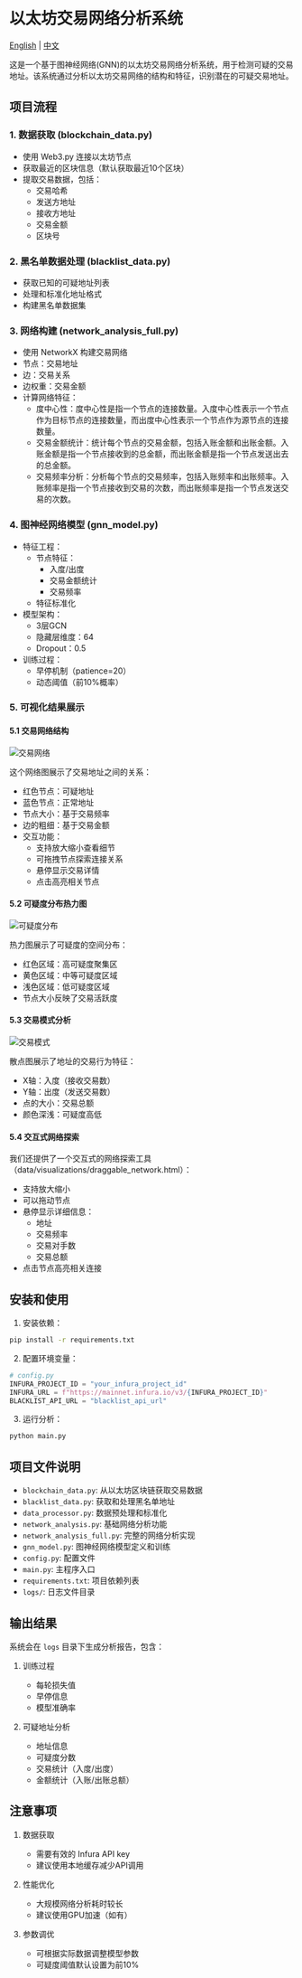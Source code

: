 # 以太坊交易网络分析系统

[English](README.md) | [中文](README_CN.md)

这是一个基于图神经网络(GNN)的以太坊交易网络分析系统，用于检测可疑的交易地址。该系统通过分析以太坊交易网络的结构和特征，识别潜在的可疑交易地址。

## 项目流程

### 1. 数据获取 (blockchain_data.py)
- 使用 Web3.py 连接以太坊节点
- 获取最近的区块信息（默认获取最近10个区块）
- 提取交易数据，包括：
  - 交易哈希
  - 发送方地址
  - 接收方地址
  - 交易金额
  - 区块号

### 2. 黑名单数据处理 (blacklist_data.py)
- 获取已知的可疑地址列表
- 处理和标准化地址格式
- 构建黑名单数据集

### 3. 网络构建 (network_analysis_full.py)
- 使用 NetworkX 构建交易网络
- 节点：交易地址
- 边：交易关系
- 边权重：交易金额
- 计算网络特征：
  - 度中心性：度中心性是指一个节点的连接数量。入度中心性表示一个节点作为目标节点的连接数量，而出度中心性表示一个节点作为源节点的连接数量。
  - 交易金额统计：统计每个节点的交易金额，包括入账金额和出账金额。入账金额是指一个节点接收到的总金额，而出账金额是指一个节点发送出去的总金额。
  - 交易频率分析：分析每个节点的交易频率，包括入账频率和出账频率。入账频率是指一个节点接收到交易的次数，而出账频率是指一个节点发送交易的次数。

### 4. 图神经网络模型 (gnn_model.py)
- 特征工程：
  - 节点特征：
    - 入度/出度
    - 交易金额统计
    - 交易频率
  - 特征标准化
- 模型架构：
  - 3层GCN
  - 隐藏层维度：64
  - Dropout：0.5
- 训练过程：
  - 早停机制（patience=20）
  - 动态阈值（前10%概率）

### 5. 可视化结果展示

#### 5.1 交易网络结构
![交易网络](data/visualizations/full.png)

这个网络图展示了交易地址之间的关系：
- 红色节点：可疑地址
- 蓝色节点：正常地址
- 节点大小：基于交易频率
- 边的粗细：基于交易金额
- 交互功能：
  - 支持放大缩小查看细节
  - 可拖拽节点探索连接关系
  - 悬停显示交易详情
  - 点击高亮相关节点

#### 5.2 可疑度分布热力图
![可疑度分布](data/visualizations/blacklist_distribution.png)

热力图展示了可疑度的空间分布：
- 红色区域：高可疑度聚集区
- 黄色区域：中等可疑度区域
- 浅色区域：低可疑度区域
- 节点大小反映了交易活跃度

#### 5.3 交易模式分析
![交易模式](data/visualizations/transaction_values.png)

散点图展示了地址的交易行为特征：
- X轴：入度（接收交易数）
- Y轴：出度（发送交易数）
- 点的大小：交易总额
- 颜色深浅：可疑度高低

#### 5.4 交互式网络探索
我们还提供了一个交互式的网络探索工具（data/visualizations/draggable_network.html）：
- 支持放大缩小
- 可以拖动节点
- 悬停显示详细信息：
  - 地址
  - 交易频率
  - 交易对手数
  - 交易总额
- 点击节点高亮相关连接

## 安装和使用

1. 安装依赖：
```bash
pip install -r requirements.txt
```

2. 配置环境变量：
```python
# config.py
INFURA_PROJECT_ID = "your_infura_project_id"
INFURA_URL = f"https://mainnet.infura.io/v3/{INFURA_PROJECT_ID}"
BLACKLIST_API_URL = "blacklist_api_url"
```

3. 运行分析：
```bash
python main.py
```

## 项目文件说明

- `blockchain_data.py`: 从以太坊区块链获取交易数据
- `blacklist_data.py`: 获取和处理黑名单地址
- `data_processor.py`: 数据预处理和标准化
- `network_analysis.py`: 基础网络分析功能
- `network_analysis_full.py`: 完整的网络分析实现
- `gnn_model.py`: 图神经网络模型定义和训练
- `config.py`: 配置文件
- `main.py`: 主程序入口
- `requirements.txt`: 项目依赖列表
- `logs/`: 日志文件目录

## 输出结果

系统会在 `logs` 目录下生成分析报告，包含：
1. 训练过程
   - 每轮损失值
   - 早停信息
   - 模型准确率

2. 可疑地址分析
   - 地址信息
   - 可疑度分数
   - 交易统计（入度/出度）
   - 金额统计（入账/出账总额）

## 注意事项

1. 数据获取
   - 需要有效的 Infura API key
   - 建议使用本地缓存减少API调用

2. 性能优化
   - 大规模网络分析耗时较长
   - 建议使用GPU加速（如有）

3. 参数调优
   - 可根据实际数据调整模型参数
   - 可疑度阈值默认设置为前10% 
